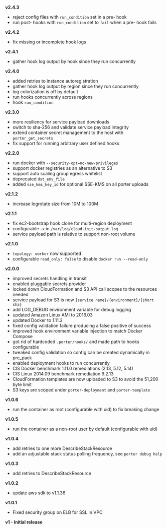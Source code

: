 **v2.4.3**

- reject config files with `run_condition` set in a pre- hook
- run post- hooks with `run_condition` set to `fail` when a pre- hook fails

**v2.4.2**

- fix missing or incomplete hook logs

**v2.4.1**

- gather hook log output by hook since they run concurrently

**v2.4.0**

- added retries to instance autoregistration
- gather hook log output by region since they run concurrently
- log colorization is off by default
- run hooks concurrently across regions
- hook `run_condition`

**v2.3.0**

- more resiliency for service payload downloads
- switch to sha-256 and validate service payload integrity
- extend container secret management to the host with `porter_get_secrets`
- fix support for running arbitrary user defined hooks

**v2.2.0**

- run docker with `--security-opt=no-new-privileges`
- support docker registries as an alternative to S3
- support auto scaling group egress whitelist
- deprecated `dst_env_file`
- added `sse_kms_key_id` for optional SSE-KMS on all porter uploads

**v2.1.2**

- increase logrotate size from 10M to 100M

**v2.1.1**

- fix ec2-bootstrap hook clone for multi-region deployment
- configurable `-x` in `/var/log/cloud-init-output.log`
- service payload path is relative to support non-root volume

**v2.1.0**

- `topology: worker` now supported
- configurable `read_only: false` to disable `docker run --read-only`

**v2.0.0**

- improved secrets handling in transit
- enabled pluggable secrets provider
- locked down CloudFormation and S3 API call scopes to the resources needed
- service payload for S3 is now `{service name}/{environment}/{short sha}`
- add LOG_DEBUG environment variable for debug logging
- updated Amazon Linux AMI to 2016.03
- updated Docker to 1.11.2
- fixed config validation failure producing a false positive of success
- improved hook environment variable injection to match Docker Compose
- got rid of hardcoded `.porter/hooks/` and made path to hooks configurable
- tweaked config validation so config can be created dynamically in pre_pack
- enabled deployment hooks to run concurrently
- CIS Docker benchmark 1.11.0 remediations (2.13, 5.12, 5.14)
- CIS Linux 2014.09 benchmark remediation 9.2.13
- CloudFormation templates are now uploaded to S3 to avoid the 51,200 byte limit
- S3 keys are scoped under `porter-deployment` and `porter-template`

**v1.0.6**

- run the container as root (configurable with uid) to fix breaking change

**v1.0.5**

- run the container as a non-root user by default (configurable with uid)

**v1.0.4**

- add retries to one more DescribeStackResource
- add an adjustable stack status polling frequency, see `porter debug help`

**v1.0.3**

- add retries to DescribeStackResource

**v1.0.2**

- update aws sdk to v1.1.36

**v1.0.1**

- Fixed security group on ELB for SSL in VPC

**v1 - Initial release**
